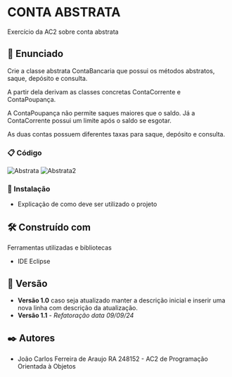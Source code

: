 # CONTA ABSTRATA
Exercício da AC2 sobre conta abstrata

## 🚀 Enunciado

Crie a classe abstrata ContaBancaria que possui os métodos abstratos, saque, depósito e consulta.

A partir dela derivam as classes concretas ContaCorrente e ContaPoupança.

A ContaPoupança não permite saques maiores que o saldo. Já a ContaCorrente possui um limite após o saldo se esgotar.

As duas contas possuem diferentes taxas para saque, depósito e consulta.


### 📋 Código

![Abstrata](https://github.com/user-attachments/assets/9d13b2e9-c638-4821-8111-c89c1e41ac7e)
![Abstrata2](https://github.com/user-attachments/assets/8e889d97-d681-4270-b752-d46a519cca0b)

### 🔧 Instalação

* Explicação de como deve ser utilizado o projeto

## 🛠️ Construído com

Ferramentas utilizadas e bibliotecas

* IDE Eclipse

## 📌 Versão

* **Versão 1.0** caso seja atualizado manter a descrição inicial e inserir uma nova linha com descrição da atualização.
* **Versão 1.1** - *Refatoração* *data 09/09/24*

## ✒️ Autores

* João Carlos Ferreira de Araujo RA 248152 - AC2 de Programação Orientada à Objetos

